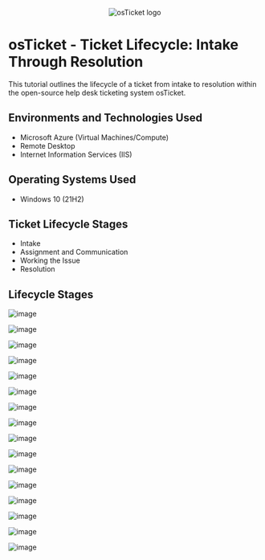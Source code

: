 <p align="center">
<img src="https://i.imgur.com/Clzj7Xs.png" alt="osTicket logo"/>
</p>

<h1>osTicket - Ticket Lifecycle: Intake Through Resolution</h1>
This tutorial outlines the lifecycle of a ticket from intake to resolution within the open-source help desk ticketing system osTicket.<br />





<h2>Environments and Technologies Used</h2>

- Microsoft Azure (Virtual Machines/Compute)
- Remote Desktop
- Internet Information Services (IIS)

<h2>Operating Systems Used </h2>

- Windows 10</b> (21H2)

<h2>Ticket Lifecycle Stages</h2>

- Intake
- Assignment and Communication
- Working the Issue
- Resolution

<h2>Lifecycle Stages</h2>

![image](https://github.com/elijahstrozier/ticket-lifecycle/assets/161254320/243242b1-afae-4a1e-bd7c-814f197cb4ce)

![image](https://github.com/elijahstrozier/ticket-lifecycle/assets/161254320/c6c148df-14e5-4f52-8118-f031ec9408c7)

![image](https://github.com/elijahstrozier/ticket-lifecycle/assets/161254320/71d084ca-7f66-4786-9944-738697cb5a32)

![image](https://github.com/elijahstrozier/ticket-lifecycle/assets/161254320/476ec864-7316-4119-9571-067473f37615)

![image](https://github.com/elijahstrozier/ticket-lifecycle/assets/161254320/04c651d3-9a03-4d57-a1b7-9e3accf350a5)

![image](https://github.com/elijahstrozier/ticket-lifecycle/assets/161254320/066d1ab4-4f08-4a25-87bc-e54874441bfe)

![image](https://github.com/elijahstrozier/ticket-lifecycle/assets/161254320/7ca031fb-3067-4c3c-b88a-3ef020488d2e)

![image](https://github.com/elijahstrozier/ticket-lifecycle/assets/161254320/2b76dd55-6e7d-4ec1-a667-ecf5f5a8881f)

![image](https://github.com/elijahstrozier/ticket-lifecycle/assets/161254320/6edce79d-4f37-4926-8f03-b5a8f4927170)

![image](https://github.com/elijahstrozier/ticket-lifecycle/assets/161254320/2c6e9f08-47ae-44e1-962a-9886c43df65a)

![image](https://github.com/elijahstrozier/ticket-lifecycle/assets/161254320/a199e638-05e8-4510-8d7f-a4d5d57263e7)

![image](https://github.com/elijahstrozier/ticket-lifecycle/assets/161254320/ca01fe8f-979f-42b2-ba90-f251a4d1d841)

![image](https://github.com/elijahstrozier/ticket-lifecycle/assets/161254320/0dad4ef4-fb03-4575-826f-04fb7262150b)

![image](https://github.com/elijahstrozier/ticket-lifecycle/assets/161254320/0ad00647-32e7-45d0-9615-461fd49c889e)

![image](https://github.com/elijahstrozier/ticket-lifecycle/assets/161254320/3b0e03a8-65df-42bd-9d3b-45a9d36a3c40)

![image](https://github.com/elijahstrozier/ticket-lifecycle/assets/161254320/ea994448-08dd-447c-a639-ab385c474663)



















